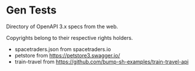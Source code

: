 # Gen Tests

Directory of OpenAPI 3.x specs from the web.

Copyrights belong to their respective rights holders.

* spacetraders.json from spacetraders.io
* petstore from https://petstore3.swagger.io/
* train-travel from https://github.com/bump-sh-examples/train-travel-api

